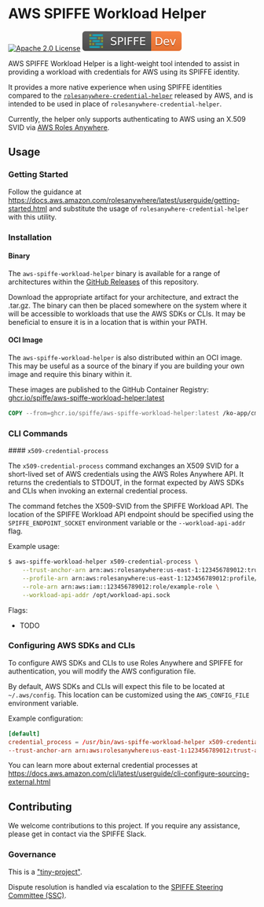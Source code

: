 # AWS SPIFFE Workload Helper

[![Apache 2.0 License](https://img.shields.io/github/license/spiffe/helm-charts)](https://opensource.org/licenses/Apache-2.0)
[![Development Phase](https://github.com/spiffe/spiffe/blob/main/.img/maturity/dev.svg)](https://github.com/spiffe/spiffe/blob/main/MATURITY.md#development)

AWS SPIFFE Workload Helper is a light-weight tool intended to assist in
providing a workload with credentials for AWS using its SPIFFE identity.

It provides a more native experience when using SPIFFE identities compared to
the [`rolesanywhere-credential-helper`](https://github.com/aws/rolesanywhere-credential-helper)
released by AWS, and is intended to be used in place of
`rolesanywhere-credential-helper`.

Currently, the helper only supports authenticating to AWS using an X.509 SVID
via [AWS Roles Anywhere](https://docs.aws.amazon.com/rolesanywhere/latest/userguide/introduction.html).

## Usage

### Getting Started

Follow the guidance at
<https://docs.aws.amazon.com/rolesanywhere/latest/userguide/getting-started.html>
and substitute the usage of `rolesanywhere-credential-helper` with this utility.

### Installation

#### Binary

The `aws-spiffe-workload-helper` binary is available for a range of
architectures within the
[GitHub Releases](https://github.com/spiffe/aws-spiffe-workload-helper/releases)
of this repository.

Download the appropriate artifact for your architecture, and extract the
.tar.gz. The binary can then be placed somewhere on the system where it will be
accessible to workloads that use the AWS SDKs or CLIs. It may be beneficial to
ensure it is in a location that is within your PATH.

#### OCI Image

The `aws-spiffe-workload-helper` is also distributed within an OCI image. This
may be useful as a source of the binary if you are building your own image and
require this binary within it.

These images are published to the GitHub Container Registry: [ghcr.io/spiffe/aws-spiffe-workload-helper:latest](https://github.com/spiffe/aws-spiffe-workload-helper/pkgs/container/aws-spiffe-workload-helper)

```dockerfile
COPY --from=ghcr.io/spiffe/aws-spiffe-workload-helper:latest /ko-app/cmd /aws-spiffe-workload-helper
```

### CLI Commands

#### `x509-credential-process`

The `x509-credential-process` command exchanges an X509 SVID for a short-lived
set of AWS credentials using the AWS Roles Anywhere API. It returns the
credentials to STDOUT, in the format expected by AWS SDKs and CLIs when invoking
an external credential process.

The command fetches the X509-SVID from the SPIFFE Workload API. The location of
the SPIFFE Workload API endpoint should be specified using the
`SPIFFE_ENDPOINT_SOCKET` environment variable or the `--workload-api-addr` flag.

Example usage:

```sh
$ aws-spiffe-workload-helper x509-credential-process \
    --trust-anchor-arn arn:aws:rolesanywhere:us-east-1:123456789012:trust-anchor/0000000-0000-0000-0000-000000000000 \
    --profile-arn arn:aws:rolesanywhere:us-east-1:123456789012:profile/0000000-0000-0000-0000-000000000000 \
    --role-arn arn:aws:iam::123456789012:role/example-role \
    --workload-api-addr /opt/workload-api.sock
```

Flags:

- TODO

### Configuring AWS SDKs and CLIs

To configure AWS SDKs and CLIs to use Roles Anywhere and SPIFFE for
authentication, you will modify the AWS configuration file.

By default, AWS SDKs and CLIs will expect this file to be located at 
`~/.aws/config`. This location can be customized using the `AWS_CONFIG_FILE`
environment variable.

Example configuration:

```toml
[default]
credential_process = /usr/bin/aws-spiffe-workload-helper x509-credential-process --profile-arn arn:aws:rolesanywhere:us-east-1:123456789012:profile/0000000-0000-0000-0000-000000000000
--trust-anchor-arn arn:aws:rolesanywhere:us-east-1:123456789012:trust-anchor/0000000-0000-0000-0000-000000000000 --role-arn arn:aws:iam::123456789012:role/example-role
```

You can learn more about external credential processes at
<https://docs.aws.amazon.com/cli/latest/userguide/cli-configure-sourcing-external.html>

## Contributing

We welcome contributions to this project. If you require any assistance, please
get in contact via the SPIFFE Slack.

### Governance

This is a ["tiny-project"](https://github.com/spiffe/spiffe/blob/main/NEW_PROJECTS.md#tiny-projects).

Dispute resolution is handled via escalation to the [SPIFFE Steering Committee (SSC)](https://github.com/spiffe/spiffe/blob/main/GOVERNANCE.md#the-spiffe-steering-committee-ssc).
